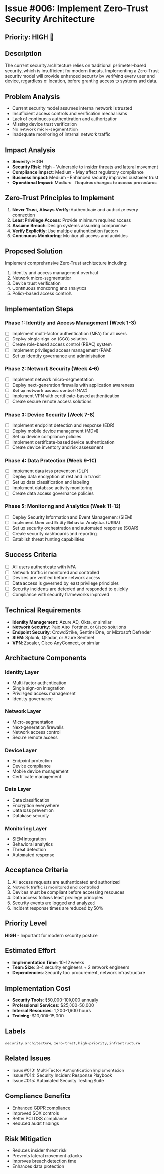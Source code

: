 # Issue #006: Implement Zero-Trust Security Architecture

## Priority: HIGH 🔶

## Description
The current security architecture relies on traditional perimeter-based security, which is insufficient for modern threats. Implementing a Zero-Trust security model will provide enhanced security by verifying every user and device, regardless of location, before granting access to systems and data.

## Problem Analysis
- Current security model assumes internal network is trusted
- Insufficient access controls and verification mechanisms
- Lack of continuous authentication and authorization
- Missing device trust verification
- No network micro-segmentation
- Inadequate monitoring of internal network traffic

## Impact Analysis
- **Severity**: HIGH
- **Security Risk**: High - Vulnerable to insider threats and lateral movement
- **Compliance Impact**: Medium - May affect regulatory compliance
- **Business Impact**: Medium - Enhanced security improves customer trust
- **Operational Impact**: Medium - Requires changes to access procedures

## Zero-Trust Principles to Implement
1. **Never Trust, Always Verify**: Authenticate and authorize every connection
2. **Least Privilege Access**: Provide minimum required access
3. **Assume Breach**: Design systems assuming compromise
4. **Verify Explicitly**: Use multiple authentication factors
5. **Continuous Monitoring**: Monitor all access and activities

## Proposed Solution
Implement comprehensive Zero-Trust architecture including:
1. Identity and access management overhaul
2. Network micro-segmentation
3. Device trust verification
4. Continuous monitoring and analytics
5. Policy-based access controls

## Implementation Steps

### Phase 1: Identity and Access Management (Week 1-3)
- [ ] Implement multi-factor authentication (MFA) for all users
- [ ] Deploy single sign-on (SSO) solution
- [ ] Create role-based access control (RBAC) system
- [ ] Implement privileged access management (PAM)
- [ ] Set up identity governance and administration

### Phase 2: Network Security (Week 4-6)
- [ ] Implement network micro-segmentation
- [ ] Deploy next-generation firewalls with application awareness
- [ ] Set up network access control (NAC)
- [ ] Implement VPN with certificate-based authentication
- [ ] Create secure remote access solutions

### Phase 3: Device Security (Week 7-8)
- [ ] Implement endpoint detection and response (EDR)
- [ ] Deploy mobile device management (MDM)
- [ ] Set up device compliance policies
- [ ] Implement certificate-based device authentication
- [ ] Create device inventory and risk assessment

### Phase 4: Data Protection (Week 9-10)
- [ ] Implement data loss prevention (DLP)
- [ ] Deploy data encryption at rest and in transit
- [ ] Set up data classification and labeling
- [ ] Implement database activity monitoring
- [ ] Create data access governance policies

### Phase 5: Monitoring and Analytics (Week 11-12)
- [ ] Deploy Security Information and Event Management (SIEM)
- [ ] Implement User and Entity Behavior Analytics (UEBA)
- [ ] Set up security orchestration and automated response (SOAR)
- [ ] Create security dashboards and reporting
- [ ] Establish threat hunting capabilities

## Success Criteria
- [ ] All users authenticate with MFA
- [ ] Network traffic is monitored and controlled
- [ ] Devices are verified before network access
- [ ] Data access is governed by least privilege principles
- [ ] Security incidents are detected and responded to quickly
- [ ] Compliance with security frameworks improved

## Technical Requirements
- **Identity Management**: Azure AD, Okta, or similar
- **Network Security**: Palo Alto, Fortinet, or Cisco solutions
- **Endpoint Security**: CrowdStrike, SentinelOne, or Microsoft Defender
- **SIEM**: Splunk, QRadar, or Azure Sentinel
- **VPN**: Zscaler, Cisco AnyConnect, or similar

## Architecture Components
### Identity Layer
- Multi-factor authentication
- Single sign-on integration
- Privileged access management
- Identity governance

### Network Layer
- Micro-segmentation
- Next-generation firewalls
- Network access control
- Secure remote access

### Device Layer
- Endpoint protection
- Device compliance
- Mobile device management
- Certificate management

### Data Layer
- Data classification
- Encryption everywhere
- Data loss prevention
- Database security

### Monitoring Layer
- SIEM integration
- Behavioral analytics
- Threat detection
- Automated response

## Acceptance Criteria
1. All access requests are authenticated and authorized
2. Network traffic is monitored and controlled
3. Devices must be compliant before accessing resources
4. Data access follows least privilege principles
5. Security events are logged and analyzed
6. Incident response times are reduced by 50%

## Priority Level
**HIGH** - Important for modern security posture

## Estimated Effort
- **Implementation Time**: 10-12 weeks
- **Team Size**: 3-4 security engineers + 2 network engineers
- **Dependencies**: Security tool procurement, network infrastructure

## Implementation Cost
- **Security Tools**: $50,000-100,000 annually
- **Professional Services**: $25,000-50,000
- **Internal Resources**: 1,200-1,600 hours
- **Training**: $10,000-15,000

## Labels
`security`, `architecture`, `zero-trust`, `high-priority`, `infrastructure`

## Related Issues
- Issue #013: Multi-Factor Authentication Implementation
- Issue #014: Security Incident Response Playbook
- Issue #015: Automated Security Testing Suite

## Compliance Benefits
- Enhanced GDPR compliance
- Improved SOX controls
- Better PCI DSS compliance
- Reduced audit findings

## Risk Mitigation
- Reduces insider threat risk
- Prevents lateral movement attacks
- Improves breach detection time
- Enhances data protection